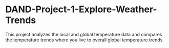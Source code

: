 # DAND-Project-1-Explore-Weather-Trends

This project analyzes the local and global temperature data and compares the temperature trends where you live to overall global temperature trends.
